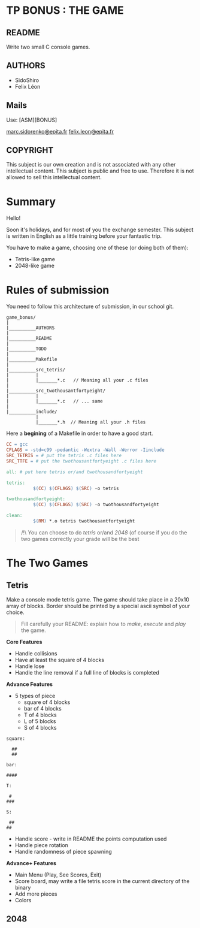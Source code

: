 # TP BONUS : THE GAME

## README

Write two small C console games.

## AUTHORS

* SidoShiro
* Felix Léon

## Mails

Use: [ASM][BONUS]

marc.sidorenko@epita.fr
felix.leon@epita.fr

## COPYRIGHT

This subject is our own creation and is not associated with any other
intellectual content. This subject is public and free to use. Therefore it is
not allowed to sell this intellectual content.

# Summary

Hello!

Soon it's holidays, and for most of you the exchange semester. This subject is
written in English as a little training before your fantastic trip.

You have to make a game, choosing one of these (or doing both of them):
  * Tetris-like game
  * 2048-like game

# Rules of submission

You need to follow this architecture of submission, in our school git.

```
game_bonus/
|
|__________AUTHORS
|
|__________README
|
|__________TODO
|
|__________Makefile
|
|__________src_tetris/
|          |
|          |_______*.c   // Meaning all your .c files
|
|__________src_twothousantfortyeight/
|          |
|          |_______*.c   // ... same
|
|__________include/
           |
           |_______*.h  // Meaning all your .h files
```

Here a **begining** of a Makefile in order to have a good start.

```Makefile
CC = gcc
CFLAGS = -std=c99 -pedantic -Wextra -Wall -Werror -Iinclude
SRC_TETRIS = # put the tetris .c files here
SRC_TTFE = # put the twothousantfortyeight .c files here

all: # put here tetris or/and twothousandfortyeight

tetris:
          $(CC) $(CFLAGS) $(SRC) -o tetris

twothousandfortyeight:
          $(CC) $(CFLAGS) $(SRC) -o twothousandfortyeight

clean:
          $(RM) *.o tetris twothousantfortyeight
```

> /!\ You can choose to do *tetris* or/and *2048* (of course if you do the two games correctly your grade will be the best

# The Two Games

## Tetris

Make a console mode tetris game. The game should take place in a 20x10 array of
blocks. Border should be printed by a special ascii symbol of your choice.

> Fill carefully your README: explain how to *make*, *execute* and *play* the game.

**Core Features**

* Handle collisions
* Have at least the square of 4 blocks
* Handle lose
* Handle the line removal if a full line of blocks is completed

**Advance Features**

* 5 types of piece
  * square of 4 blocks
  * bar of 4 blocks
  * T of 4 blocks
  * L of 5 blocks
  * S of 4 blocks

```
square:

  ##
  ##

bar:

####

T:

 #
###

S:

 ##
##
```

* Handle score - write in README the points computation used
* Handle piece rotation
* Handle randomness of piece spawning

**Advance+ Features**

* Main Menu (Play, See Scores, Exit)
* Score board, may write a file tetris.score in the current directory of the binary
* Add more pieces
* Colors

## 2048


